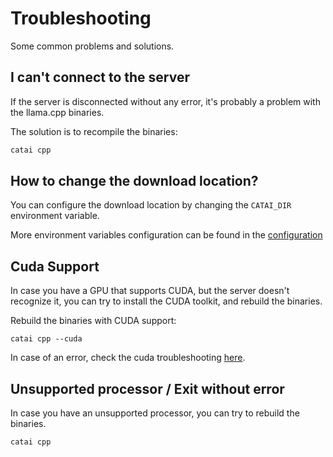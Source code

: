 # Troubleshooting

Some common problems and solutions.


## I can't connect to the server

If the server is disconnected without any error, it's probably a problem with the llama.cpp binaries.

The solution is to recompile the binaries:
```bash
catai cpp
```

## How to change the download location?

You can configure the download location by changing the `CATAI_DIR` environment variable.

More environment variables configuration can be found in the [configuration](https://withcatai.github.io/catai/interfaces/_internal_.Config.html#CATAI_DIR)

## Cuda Support

In case you have a GPU that supports CUDA, but the server doesn't recognize it, you can try to install the CUDA toolkit,
and rebuild the binaries.

Rebuild the binaries with CUDA support:

```
catai cpp --cuda
```

In case of an error, check the cuda
troubleshooting [here](https://withcatai.github.io/node-llama-cpp/guide/CUDA#fix-the-failed-to-detect-a-default-cuda-architecture-build-error).

## Unsupported processor / Exit without error

In case you have an unsupported processor, you can try to rebuild the binaries.

```
catai cpp
```
